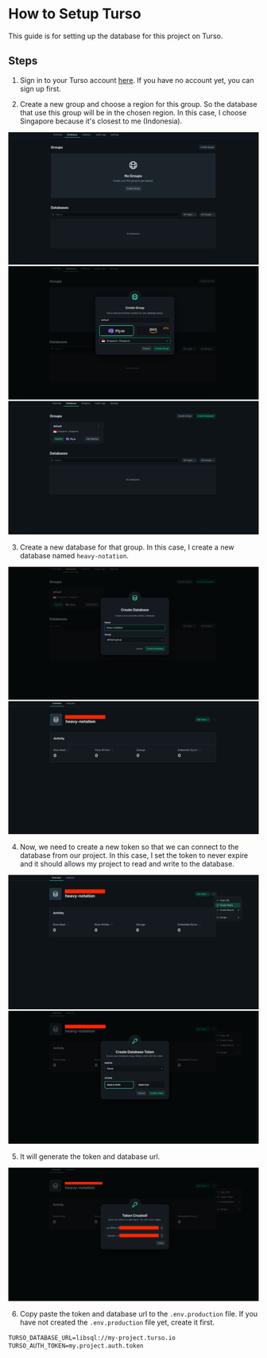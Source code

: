 # How to Setup Turso

This guide is for setting up the database for this project on Turso.

## Steps

1. Sign in to your Turso account [here](https://app.turso.tech/login). If you have no account yet, you can sign up first.

2. Create a new group and choose a region for this group. So the database that use this group will be in the chosen region. In this case, I choose Singapore because it's closest to me (Indonesia).

![Empty group](./images/group-empty.png)
![Group popup](./images/group-popup.png)
![Group created](./images/group-created.png)

3. Create a new database for that group. In this case, I create a new database named `heavy-notation`.

![Database popup](./images/database-popup.png)
![Database created](./images/database-created.png)

4. Now, we need to create a new token so that we can connect to the database from our project. In this case, I set the token to never expire and it should allows my project to read and write to the database.

![Token dropdown](./images/token-dropdown.png)
![Token popup](./images/token-popup.png)

5. It will generate the token and database url.

![Token created](./images/token-created.png)

6. Copy paste the token and database url to the `.env.production` file. If you have not created the `.env.production` file yet, create it first.

```
TURSO_DATABASE_URL=libsql://my-project.turso.io
TURSO_AUTH_TOKEN=my.project.auth.token
```
